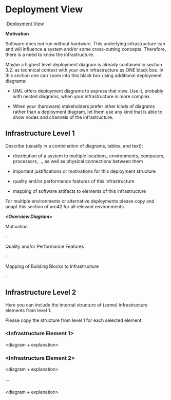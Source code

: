 # Deployment View

:[Deployment View](07-Deployment-View/Deployment-View.template.md)

**Motivation**

Software does not run without hardware. This underlying infrastructure
can and will influence a system and/or some cross-cutting concepts.
Therefore, there is a need to know the infrastructure.

Maybe a highest level deployment diagram is already contained in section
3.2. as technical context with your own infrastructure as ONE black box.
In this section one can zoom into this black box using additional
deployment diagrams:

-   UML offers deployment diagrams to express that view. Use it,
    probably with nested diagrams, when your infrastructure is more
    complex.

-   When your (hardware) stakeholders prefer other kinds of diagrams
    rather than a deployment diagram, let them use any kind that is able
    to show nodes and channels of the infrastructure.

## Infrastructure Level 1

Describe (usually in a combination of diagrams, tables, and text):

-   distribution of a system to multiple locations, environments,
    computers, processors, .., as well as physical connections between
    them

-   important justifications or motivations for this deployment
    structure

-   quality and/or performance features of this infrastructure

-   mapping of software artifacts to elements of this infrastructure

For multiple environments or alternative deployments please copy and
adapt this section of arc42 for all relevant environments.

***\<Overview Diagram>***

Motivation

:   <explanation in text form>

Quality and/or Performance Features

:   <explanation in text form>

Mapping of Building Blocks to Infrastructure

:   <description of the mapping>

## Infrastructure Level 2

Here you can include the internal structure of (some) infrastructure
elements from level 1.

Please copy the structure from level 1 for each selected element.

### <Infrastructure Element 1>

<diagram + explanation>

### <Infrastructure Element 2>

<diagram + explanation>

...

### <Infrastructure Element n>

<diagram + explanation>